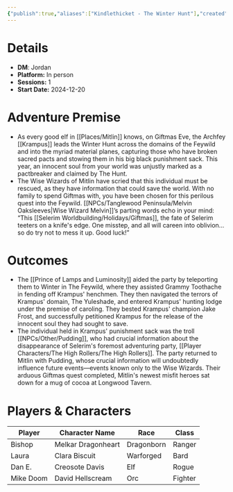 ```yaml
---
{"publish":true,"aliases":["Kindlethicket - The Winter Hunt"],"created":"2025-07-25T10:08:23.000-04:00","modified":"2025-10-22T21:26:37.818-04:00","published":"2025-10-22T21:26:37.818-04:00","cssclasses":"","DM":"Jordan","Players":["Bishop","Laura","Dan E.","Mike Doom"],"Platform":"In person","Sessions":1,"Start Date":"2024-12-20","Authors":["Jordan"]}
---
```


# Details
- **DM**: Jordan
- **Platform:** In person
- **Sessions:** 1
- **Start Date:** 2024-12-20

# Adventure Premise
- As every good elf in [[Places/Mitlin]] knows, on Giftmas Eve, the Archfey [[Krampus]] leads the Winter Hunt across the domains of the Feywild and into the myriad material planes, capturing those who have broken sacred pacts and stowing them in his big black punishment sack. This year, an innocent soul from your world was unjustly marked as a pactbreaker and claimed by The Hunt.
- The Wise Wizards of Mitlin have scried that this individual must be rescued, as they have information that could save the world. With no family to spend Giftmas with, you have been chosen for this perilous quest into the Feywild. [[NPCs/Tanglewood Peninsula/Melvin Oaksleeves\|Wise Wizard Melvin]]’s parting words echo in your mind: “This [[Selerim Worldbuilding/Holidays/Giftmas]], the fate of Selerim teeters on a knife's edge. One misstep, and all will careen into oblivion… so do try not to mess it up. Good luck!”

# Outcomes
- The [[Prince of Lamps and Luminosity]] aided the party by teleporting them to Winter in The Feywild, where they assisted Grammy Toothache in fending off Krampus' henchmen. They then navigated the terrors of Krampus' domain, The Yuleshade, and entered Krampus' hunting lodge under the premise of caroling. They bested Krampus' champion Jake Frost, and successfully petitioned Krampus for the release of the innocent soul they had sought to save.
- The individual held in Krampus' punishment sack was the troll [[NPCs/Other/Pudding]], who had crucial information about the disappearance of Selerim's foremost adventuring party, [[Player Characters/The High Rollers/The High Rollers]]. The party returned to Mitlin with Pudding, whose crucial information will undoubtedly influence future events—events known only to the Wise Wizards. Their arduous Giftmas quest completed, Mitlin's newest misfit heroes sat down for a mug of cocoa at Longwood Tavern.

# Players & Characters
| Player              | Character Name     | Race       | Class   |
| ------------------- | ------------------ | ---------- | ------- |
| Bishop | Melkar Dragonheart | Dragonborn | Ranger  |
| Laura | Clara Biscuit      | Warforged  | Bard    |
| Dan E. | Creosote Davis     | Elf        | Rogue   |
| Mike Doom | David Hellscream   | Orc        | Fighter |
